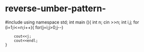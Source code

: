 # reverse-umber-pattern-
#include<iostream>
using namespace std;
int main (){
    int n;
    cin >>n;
    int i,j;
    for (i=1;i<=n;i++){
        for(j=i;j>0;j--)
        
        cout<<j;
        cout<<endl;
    }
